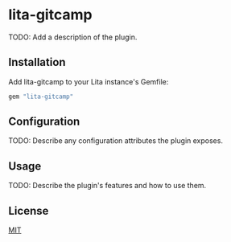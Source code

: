 # lita-gitcamp

TODO: Add a description of the plugin.

## Installation

Add lita-gitcamp to your Lita instance's Gemfile:

``` ruby
gem "lita-gitcamp"
```

## Configuration

TODO: Describe any configuration attributes the plugin exposes.

## Usage

TODO: Describe the plugin's features and how to use them.

## License

[MIT](http://opensource.org/licenses/MIT)
